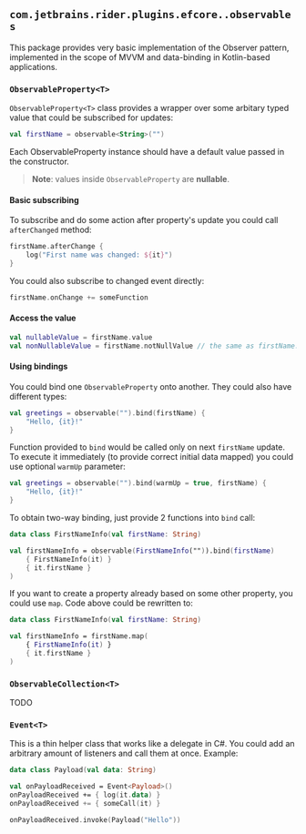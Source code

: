 ## `com.jetbrains.rider.plugins.efcore..observables`

This package provides very basic implementation of the Observer pattern, implemented in the scope of MVVM and data-binding in Kotlin-based applications.

### `ObservableProperty<T>`

`ObservableProperty<T>` class provides a wrapper over some arbitary typed value that could be subscribed for updates:

```kotlin
val firstName = observable<String>("")
```

Each ObservableProperty instance should have a default value passed in the constructor.

> **Note**: values inside `ObservableProperty` are **nullable**.

#### Basic subscribing

To subscribe and do some action after property's update you could call `afterChanged` method:

```kotlin
firstName.afterChange {
    log("First name was changed: ${it}")
}
```

You could also subscribe to changed event directly:

```kotlin
firstName.onChange += someFunction
```

#### Access the value

```kotlin
val nullableValue = firstName.value
val nonNullableValue = firstName.notNullValue // the same as firstName.value!!
```

#### Using bindings

You could bind one `ObservableProperty` onto another. They could also have different types:

```kotlin
val greetings = observable("").bind(firstName) {
    "Hello, {it}!"
}
```

Function provided to `bind` would be called only on next `firstName` update. To execute it immediately (to provide correct initial data mapped) you could use optional `warmUp` parameter:

```kotlin
val greetings = observable("").bind(warmUp = true, firstName) {
    "Hello, {it}!"
}
```

To obtain two-way binding, just provide 2 functions into `bind` call:

```kotlin
data class FirstNameInfo(val firstName: String)

val firstNameInfo = observable(FirstNameInfo("")).bind(firstName)
    { FirstNameInfo(it) }
    { it.firstName }
)
```

If you want to create a property already based on some other property, you could use `map`. Code above could be rewritten to:

```kotlin
data class FirstNameInfo(val firstName: String)

val firstNameInfo = firstName.map(
    { FirstNameInfo(it) }
    { it.firstName }
)
```

### `ObservableCollection<T>`

TODO

### `Event<T>`

This is a thin helper class that works like a delegate in C#. You could add an arbitrary amount of listeners and call them at once. Example:

```kotlin
data class Payload(val data: String)

val onPayloadReceived = Event<Payload>()
onPayloadReceived += { log(it.data) }
onPayloadReceived += { someCall(it) }

onPayloadReceived.invoke(Payload("Hello"))
```